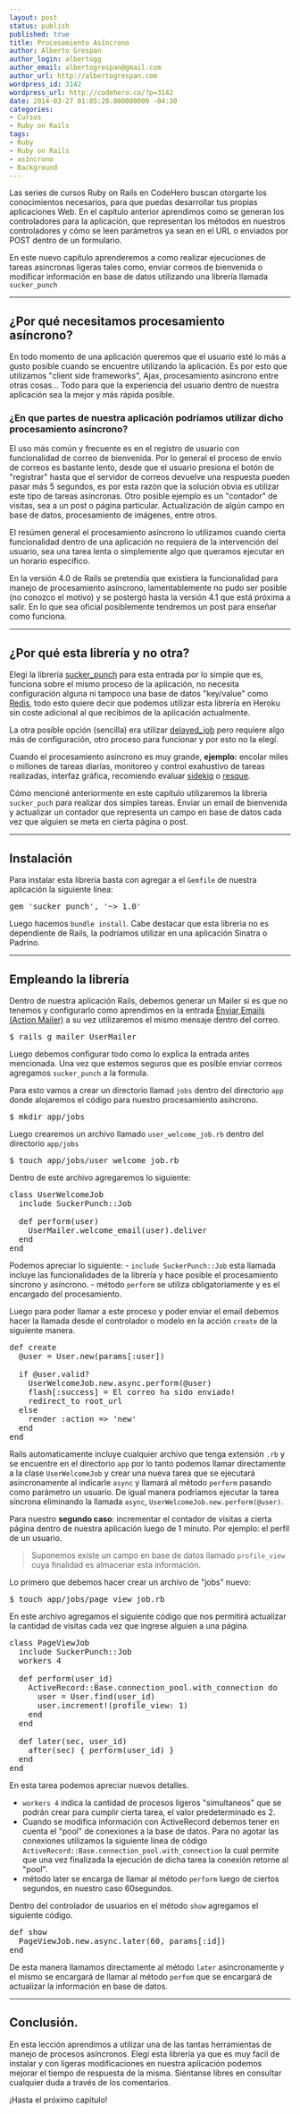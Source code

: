```yaml
---
layout: post
status: publish
published: true
title: Procesamiento Asíncrono
author: Alberto Grespan
author_login: albertogg
author_email: albertogrespan@gmail.com
author_url: http://albertogrespan.com
wordpress_id: 3142
wordpress_url: http://codehero.co/?p=3142
date: 2014-03-27 01:05:20.000000000 -04:30
categories:
- Cursos
- Ruby on Rails
tags:
- Ruby
- Ruby on Rails
- asíncrono
- Background
---
```

<p>Las series de cursos Ruby on Rails en CodeHero buscan otorgarte los conocimientos necesarios, para que puedas desarrollar tus propias aplicaciones Web. En el capítulo anterior aprendimos como se generan los controladores para la aplicación, que representan los métodos en nuestros controladores y cómo se leen parámetros ya sean en el URL o enviados por POST dentro de un formulario.</p>

<p>En este nuevo capítulo aprenderemos a como realizar ejecuciones de tareas asincronas ligeras tales como, enviar correos de bienvenida o modificar información en base de datos utilizando una librería llamada <code>sucker_punch</code></p>

<hr />

<h2>¿Por qué necesitamos procesamiento asíncrono?</h2>

<p>En todo momento de una aplicación queremos que el usuario esté lo más a gusto posible cuando se encuentre utilizando la aplicación. Es por esto que utilizamos "client side frameworks", Ajax, procesamiento asíncrono entre otras cosas... Todo para que la experiencia del usuario dentro de nuestra aplicación sea la mejor y más rápida posible.</p>

<h3>¿En que partes de nuestra aplicación podríamos utilizar dicho procesamiento asíncrono?</h3>

<p>El uso más común y frecuente es en el registro de usuario con funcionalidad de correo de bienvenida. Por lo general el proceso de envío de correos es bastante lento, desde que el usuario presiona el botón de "registrar" hasta que el servidor de correos devuelve una respuesta pueden pasar más 5 segundos, es por esta razón que la solución obvia es utilizar este tipo de tareas asíncronas. Otro posible ejemplo es un "contador" de visitas, sea a un post o página particular. Actualización de algún campo en base de datos, procesamiento de imágenes, entre otros.</p>

<p>El resúmen general el procesamiento asíncrono lo utilizamos cuando cierta funcionalidad dentro de una aplicación no requiera de la intervención del usuario, sea una tarea lenta o simplemente algo que queramos ejecutar en un horario específico.</p>

<p>En la versión 4.0 de Rails se pretendía que existiera la funcionalidad para manejo de procesamiento asíncrono, lamentablemente no pudo ser posible (no conozco el motivo) y se postergó hasta la versión 4.1 que está próxima a salir. En lo que sea oficial posiblemente tendremos un post para enseñar como funciona.</p>

<hr />

<h2>¿Por qué esta librería y no otra?</h2>

<p>Elegí la librería <a href="https://github.com/brandonhilkert/sucker_punch">sucker_punch</a> para esta entrada por lo simple que es, funciona sobre el mismo proceso de la aplicación, no necesita configuración alguna ni tampoco una base de datos "key/value" como <a href="http://codehero.co/como-instalar-configurar-y-usar-redis/">Redis</a>, todo esto quiere decir que podemos utilizar esta librería en Heroku sin coste adicional al que recibimos de la aplicación actualmente.</p>

<p>La otra posible opción (sencilla) era utilizar <a href="https://github.com/collectiveidea/delayed_job">delayed_job</a> pero requiere algo más de configuración, otro proceso para funcionar y por esto no la elegí.</p>

<p>Cuando el procesamiento asíncrono es muy grande, <strong>ejemplo:</strong> encolar miles o millones de tareas diarías, monitoreo y control exahustivo de tareas realizadas, interfaz gráfica, recomiendo evaluar <a href="https://github.com/mperham/sidekiq">sidekiq</a> o <a href="https://github.com/resque/resque">resque</a>.</p>

<p>Cómo mencioné anteriormente en este capítulo utilizaremos la librería <code>sucker_puch</code> para realizar dos simples tareas. Enviar un email de bienvenida y actualizar un contador que representa un campo en base de datos cada vez que alguien se meta en cierta página o post.</p>

<hr />

<h2>Instalación</h2>

<p>Para instalar esta libreria basta con agregar a el <code>Gemfile</code> de nuestra aplicación la siguiente línea:</p>

<pre lang="ruby">gem 'sucker_punch', '~> 1.0'
</pre>

<p>Luego hacemos <code>bundle install</code>. Cabe destacar que esta libreria no es dependiente de Rails, la podríamos utilizar en una aplicación Sinatra o Padrino.</p>

<hr />

<h2>Empleando la librería</h2>

<p>Dentro de nuestra aplicación Rails, debemos generar un Mailer si es que no tenemos y configurarlo como aprendimos en la entrada <a href="http://codehero.co/ruby-rails-desde-cero-enviar-emails-actionmailer/">Enviar Emails (Action Mailer)</a> a su vez utilizaremos el mismo mensaje dentro del correo.</p>

<pre lang="ruby">$ rails g mailer UserMailer
</pre>

<p>Luego debemos configurar todo como lo explica la entrada antes mencionada. Una vez que estemos seguros que es posible enviar correos agregamos <code>sucker_punch</code> a la formula.</p>

<p>Para esto vamos a crear un directorio llamad <code>jobs</code> dentro del directorio <code>app</code> donde alojaremos el código para nuestro procesamiento asíncrono.</p>

<pre lang="sh">$ mkdir app/jobs
</pre>

<p>Luego crearemos un archivo llamado <code>user_welcome_job.rb</code> dentro del directorio <code>app/jobs</code></p>

<pre lang="sh">$ touch app/jobs/user_welcome_job.rb
</pre>

<p>Dentro de este archivo agregaremos lo siguiente:</p>

<pre lang="ruby">class UserWelcomeJob
  include SuckerPunch::Job

  def perform(user)
    UserMailer.welcome_email(user).deliver
  end
end
</pre>

<p>Podemos apreciar lo siguiente: - <code>include SuckerPunch::Job</code> esta llamada incluye las funcionalidades de la librería y hace posible el procesamiento síncrono y asíncrono. - método <code>perform</code> se utiliza obligatoriamente y es el encargado del procesamiento.</p>

<p>Luego para poder llamar a este proceso y poder enviar el email debemos hacer la llamada desde el controlador o modelo en la acción <code>create</code> de la siguiente manera.</p>

<pre lang="ruby">def create
  @user = User.new(params[:user])

  if @user.valid?
    UserWelcomeJob.new.async.perform(@user)
    flash[:success] = El correo ha sido enviado!
    redirect_to root_url
  else
    render :action => 'new'
  end
end
</pre>

<p>Rails automaticamente incluye cualquier archivo que tenga extensión <code>.rb</code> y se encuentre en el directorio <code>app</code> por lo tanto podemos llamar directamente a la clase <code>UserWelcomeJob</code> y crear una nueva tarea que se ejecutará asíncronamente al indicarle <code>async</code> y llamará al método <code>perform</code> pasando como parámetro un usuario. De igual manera podríamos ejecutar la tarea síncrona eliminando la llamada <code>async</code>, <code>UserWelcomeJob.new.perform(@user)</code>.</p>

<p>Para nuestro <strong>segundo caso</strong>: incrementar el contador de visitas a cierta página dentro de nuestra aplicación luego de 1 minuto. Por ejemplo: el perfil de un usuario.</p>

<blockquote>
  <p>Suponemos existe un campo en base de datos llamado <code>profile_view</code> cuya finalidad es almacenar esta información.</p>
</blockquote>

<p>Lo primero que debemos hacer crear un archivo de "jobs" nuevo:</p>

<pre lang="ruby">$ touch app/jobs/page_view_job.rb
</pre>

<p>En este archivo agregamos el siguiente código que nos permitirá actualizar la cantidad de visitas cada vez que ingrese alguien a una página.</p>

<pre lang="ruby">class PageViewJob
  include SuckerPunch::Job
  workers 4

  def perform(user_id)
    ActiveRecord::Base.connection_pool.with_connection do
      user = User.find(user_id)
      user.increment!(profile_view: 1)
    end
  end

  def later(sec, user_id)
    after(sec) { perform(user_id) }
  end
end
</pre>

<p>En esta tarea podemos apreciar nuevos detalles.</p>

<ul>
<li><code>workers 4</code> indica la cantidad de procesos ligeros "simultaneos" que se podrán crear para cumplir cierta tarea, el valor predeterminado es 2.</li>
<li>Cuando se modifica información con ActiveRecord debemos tener en cuenta el "pool" de conexiones a la base de datos. Para no agotar las conexiones utilizamos la siguiente línea de código <code>ActiveRecord::Base.connection_pool.with_connection</code> la cual permite que una vez finalizada la ejecución de dicha tarea la conexión retorne al "pool".</li>
<li>método later se encarga de llamar al método <code>perform</code> luego de ciertos segundos, en nuestro caso 60segundos.</li>
</ul>

<p>Dentro del controlador de usuarios en el método <code>show</code> agregamos el siguiente código.</p>

<pre lang="ruby">def show
  PageViewJob.new.async.later(60, params[:id])
end
</pre>

<p>De esta manera llamamos directamente al método <code>later</code> asíncronamente y el mismo se encargará de llamar al método <code>perfom</code> que se encargará de actualizar la información en base de datos.</p>

<hr />

<h2>Conclusión.</h2>

<p>En esta lección aprendimos a utilizar una de las tantas herramientas de manejo de procesos asíncronos. Elegí esta librería ya que es muy facil de instalar y con ligeras modificaciones en nuestra aplicación podemos mejorar el tiempo de respuesta de la misma. Siéntanse libres en consultar cualquier duda a través de los comentarios.</p>

<p>¡Hasta el próximo capítulo!</p>
